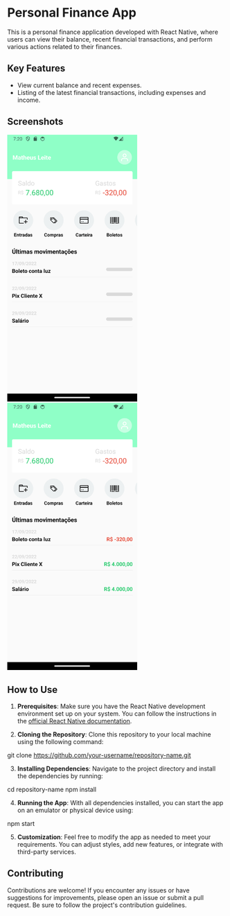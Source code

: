 # Personal Finance App

This is a personal finance application developed with React Native, where users can view their balance, recent financial transactions, and perform various actions related to their finances.

## Key Features

- View current balance and recent expenses.
- Listing of the latest financial transactions, including expenses and income.

## Screenshots
<img src="https://github.com/mthaugusto/finance-app-expo-matheus/blob/main/finance-app-screenshot-2.png?raw=true" width="300px">
<img src="https://github.com/mthaugusto/finance-app-expo-matheus/blob/main/finance-app-screenshot-1.png?raw=true" width="300px">

## How to Use

1. **Prerequisites**: Make sure you have the React Native development environment set up on your system. You can follow the instructions in the [official React Native documentation](https://reactnative.dev/docs/environment-setup).

2. **Cloning the Repository**: Clone this repository to your local machine using the following command:

git clone https://github.com/your-username/repository-name.git

3. **Installing Dependencies**: Navigate to the project directory and install the dependencies by running:

cd repository-name
npm install

4. **Running the App**: With all dependencies installed, you can start the app on an emulator or physical device using:

npm start

5. **Customization**: Feel free to modify the app as needed to meet your requirements. You can adjust styles, add new features, or integrate with third-party services.

## Contributing

Contributions are welcome! If you encounter any issues or have suggestions for improvements, please open an issue or submit a pull request. Be sure to follow the project's contribution guidelines.


